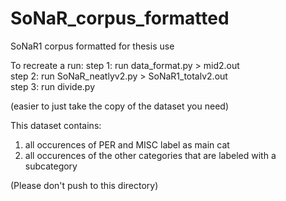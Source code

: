 # SoNaR_corpus_formatted
SoNaR1 corpus formatted for thesis use

To recreate a run:
step 1: run data_format.py > mid2.out  
step 2: run SoNaR_neatlyv2.py > SoNaR1_totalv2.out  
step 3: run divide.py  

(easier to just take the copy of the dataset you need)

This dataset contains:  
1. all occurences of PER and MISC label as main cat  
2. all occurences of the other categories that are labeled with a subcategory  

(Please don't push to this directory)
